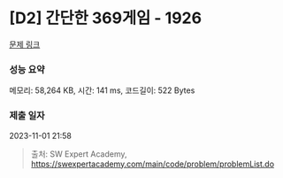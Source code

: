 # [D2] 간단한 369게임 - 1926 

[문제 링크](https://swexpertacademy.com/main/code/problem/problemDetail.do?contestProbId=AV5PTeo6AHUDFAUq) 

### 성능 요약

메모리: 58,264 KB, 시간: 141 ms, 코드길이: 522 Bytes

### 제출 일자

2023-11-01 21:58



> 출처: SW Expert Academy, https://swexpertacademy.com/main/code/problem/problemList.do
